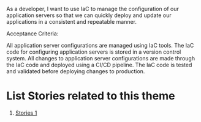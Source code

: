 As a developer, I want to use IaC to manage the configuration of our application servers so that we can quickly
deploy and update our applications in a consistent and repeatable manner.

Acceptance Criteria:

All application server configurations are managed using IaC tools.
The IaC code for configuring application servers is stored in a version control system.
All changes to application server configurations are made through the IaC code and deployed using a CI/CD pipeline.
The IaC code is tested and validated before deploying changes to production.

# List Stories related to this theme
1. [Stories 1](documentation/templates/theme/initiatives/epics/stories/tasks/task_template.md)